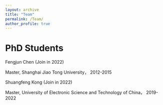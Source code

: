 ```yaml
---
layout: archive
title: "Team"
permalink: /Team/
author_profile: true
---
```


PhD Students
==================
Fengjun Chen (Join in 2022) 

Master, Shanghai Jiao Tong University， 2012-2015


Shuangfeng Kong (Join in 2022) 

Master, University of Electronic Science and Technology of China， 2019-2022
 

